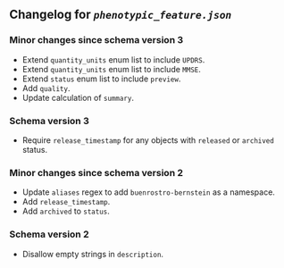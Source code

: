 ## Changelog for *`phenotypic_feature.json`*

### Minor changes since schema version 3

* Extend `quantity_units` enum list to include `UPDRS`.
* Extend `quantity_units` enum list to include `MMSE`.
* Extend `status` enum list to include `preview`.
* Add `quality`.
* Update calculation of `summary`.

### Schema version 3

* Require `release_timestamp` for any objects with `released` or `archived` status.

### Minor changes since schema version 2

* Update `aliases` regex to add `buenrostro-bernstein` as a namespace.
* Add `release_timestamp`.
* Add `archived` to `status`.

### Schema version 2

* Disallow empty strings in `description`.
